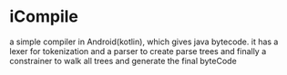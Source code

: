 # iCompile
a simple compiler in Android(kotlin), which gives java bytecode. 
it has a lexer for tokenization and a parser to create parse trees 
and finally a constrainer to walk all trees and generate the final byteCode
